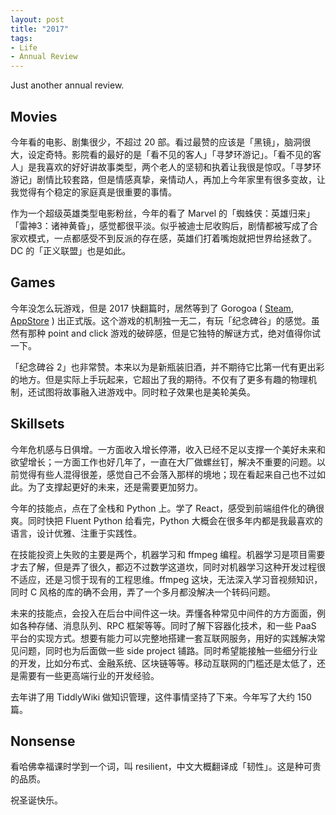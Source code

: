 ```yaml
---
layout: post
title: "2017"
tags: 
- Life
- Annual Review
---
```


Just another annual review.

<!--more-->

## Movies

今年看的电影、剧集很少，不超过 20 部。看过最赞的应该是「黑镜」，脑洞很大，设定奇特。影院看的最好的是「看不见的客人」「寻梦环游记」。「看不见的客人」是我喜欢的好好讲故事类型，两个老人的坚韧和执着让我很是惊叹。「寻梦环游记」剧情比较套路，但是情感真挚，亲情动人，再加上今年家里有很多变故，让我觉得有个稳定的家庭真是很重要的事情。

作为一个超级英雄类型电影粉丝，今年的看了 Marvel 的「蜘蛛侠：英雄归来」「雷神3：诸神黄昏」，感觉都很平淡。似乎被迪士尼收购后，剧情都被写成了合家欢模式，一点都感受不到反派的存在感，英雄们打着嘴炮就把世界给拯救了。DC 的「正义联盟」也是如此。

## Games

今年没怎么玩游戏，但是 2017 快翻篇时，居然等到了 Gorogoa ( [Steam][gorogoa-steam], [AppStore][gorogoa-appstore] ) 出正式版。这个游戏的机制独一无二，有玩「纪念碑谷」的感觉。虽然有那种 point and click 游戏的破碎感，但是它独特的解谜方式，绝对值得你试一下。

「纪念碑谷 2」也非常赞。本来以为是新瓶装旧酒，并不期待它比第一代有更出彩的地方。但是实际上手玩起来，它超出了我的期待。不仅有了更多有趣的物理机制，还试图将故事融入进游戏中。同时粒子效果也是美轮美奂。

[gorogoa-steam]: http://store.steampowered.com/app/557600/Gorogoa/
[gorogoa-appstore]: https://itunes.apple.com/cn/app/gorogoa/id1269225754?mt=8

## Skillsets

今年危机感与日俱增。一方面收入增长停滞，收入已经不足以支撑一个美好未来和欲望增长；一方面工作也好几年了，一直在大厂做螺丝钉，解决不重要的问题。以前觉得有些人混得很差，感觉自己不会落入那样的境地；现在看起来自己也不过如此。为了支撑起更好的未来，还是需要更加努力。

今年的技能点，点在了全栈和 Python 上。学了 React，感受到前端组件化的确很爽。同时快把 Fluent Python 给看完，Python 大概会在很多年内都是我最喜欢的语言，设计优雅、注重于实践性。

在技能投资上失败的主要是两个，机器学习和 ffmpeg 编程。机器学习是项目需要才去了解，但是弄了很久，都迈不过数学这道坎，同时对机器学习这种开发过程很不适应，还是习惯于现有的工程思维。ffmpeg 这块，无法深入学习音视频知识，同时 C 风格的库的确不会用，弄了一个多月都没解决一个转码问题。

未来的技能点，会投入在后台中间件这一块。弄懂各种常见中间件的方方面面，例如各种存储、消息队列、RPC 框架等等。同时了解下容器化技术，和一些 PaaS 平台的实现方式。想要有能力可以完整地搭建一套互联网服务，用好的实践解决常见问题，同时也为后面做一些 side project 铺路。同时希望能接触一些细分行业的开发，比如分布式、金融系统、区块链等等。移动互联网的门槛还是太低了，还是需要有一些更高端行业的开发经验。

去年讲了用 TiddlyWiki 做知识管理，这件事情坚持了下来。今年写了大约 150 篇。

## Nonsense

看哈佛幸福课时学到一个词，叫 resilient，中文大概翻译成「韧性」。这是种可贵的品质。

祝圣诞快乐。
